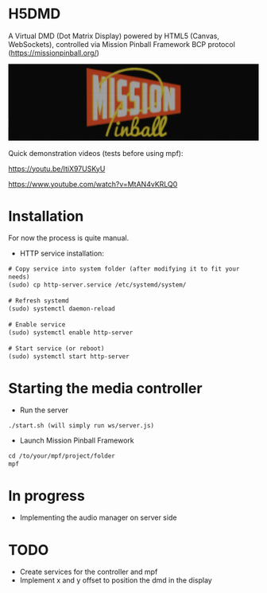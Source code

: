 # H5DMD
A Virtual DMD (Dot Matrix Display) powered by HTML5 (Canvas, WebSockets), controlled via Mission Pinball Framework BCP protocol (https://missionpinball.org/)

![256x78 DMD on a 1280x390 display](/dmd-256x78-mp-logo.jpg?raw=true "1 dot = 4x4 pixels")

Quick demonstration videos (tests before using mpf):

https://youtu.be/ItiX97USKyU

https://www.youtube.com/watch?v=MtAN4vKRLQ0


# Installation
For now the process is quite manual.

- HTTP service installation:
```
# Copy service into system folder (after modifying it to fit your needs)
(sudo) cp http-server.service /etc/systemd/system/

# Refresh systemd
(sudo) systemctl daemon-reload

# Enable service
(sudo) systemctl enable http-server

# Start service (or reboot)
(sudo) systemctl start http-server
```

# Starting the media controller
- Run the server
```
./start.sh (will simply run ws/server.js)
```

- Launch Mission Pinball Framework
```
cd /to/your/mpf/project/folder
mpf
```

# In progress
- Implementing the audio manager on server side

# TODO
- Create services for the controller and mpf
- Implement x and y offset to position the dmd in the display